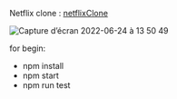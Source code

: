 Netflix clone : [netflixClone](https://netflixcloneaw.netlify.app/)

![Capture d’écran 2022-06-24 à 13 50 49](https://user-images.githubusercontent.com/90448006/175528947-94bb58ac-175d-453e-bdb2-d1926d73e655.jpeg)



for begin:
- npm install
- npm start
- npm run test
